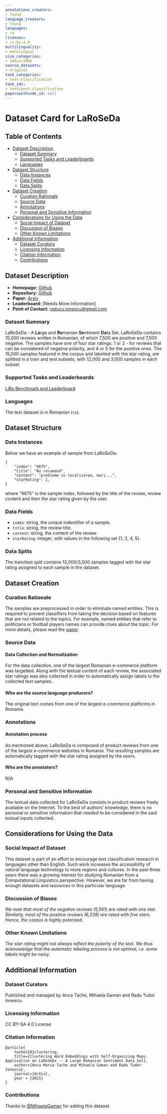 ```yaml
---
annotations_creators:
- found
language_creators:
- found
languages:
- ro
licenses:
- cc-by-4.0
multilinguality:
- monolingual
size_categories:
- 10K<n<100K
source_datasets:
- original
task_categories:
- text-classification
task_ids:
- sentiment-classification
paperswithcode_id: null
---
```


# Dataset Card for LaRoSeDa

## Table of Contents
- [Dataset Description](#dataset-description)
  - [Dataset Summary](#dataset-summary)
  - [Supported Tasks and Leaderboards](#supported-tasks-and-leaderboards)
  - [Languages](#languages)
- [Dataset Structure](#dataset-structure)
  - [Data Instances](#data-instances)
  - [Data Fields](#data-fields)
  - [Data Splits](#data-splits)
- [Dataset Creation](#dataset-creation)
  - [Curation Rationale](#curation-rationale)
  - [Source Data](#source-data)
  - [Annotations](#annotations)
  - [Personal and Sensitive Information](#personal-and-sensitive-information)
- [Considerations for Using the Data](#considerations-for-using-the-data)
  - [Social Impact of Dataset](#social-impact-of-dataset)
  - [Discussion of Biases](#discussion-of-biases)
  - [Other Known Limitations](#other-known-limitations)
- [Additional Information](#additional-information)
  - [Dataset Curators](#dataset-curators)
  - [Licensing Information](#licensing-information)
  - [Citation Information](#citation-information)
  - [Contributions](#contributions)

## Dataset Description

- **Homepage:** [Github](https://github.com/ancatache/LaRoSeDa)
- **Repository:** [Github](https://github.com/ancatache/LaRoSeDa)
- **Paper:** [Arxiv](https://arxiv.org/pdf/2101.04197.pdf)
- **Leaderboard:** [Needs More Information]
- **Point of Contact:** raducu.ionescu@gmail.com

### Dataset Summary

LaRoSeDa - A **La**rge and **Ro**manian **Se**ntiment **Da**ta Set. LaRoSeDa contains 15,000 reviews written in Romanian, of which 7,500 are positive and 7,500 negative. 
The samples have one of four star ratings: 1 or 2 - for reviews that can be considered of negative polarity, and 4 or 5 for the positive ones.
The 15,000 samples featured in the corpus and labelled with the star rating, are splitted in a train and test subsets, with 12,000 and 3,000 samples in each subset.

### Supported Tasks and Leaderboards

[LiRo Benchmark and Leaderboard](https://eemlcommunity.github.io/ro_benchmark_leaderboard/site/)

### Languages

The text dataset is in Romanian (`ro`).

## Dataset Structure

### Data Instances

Below we have an example of sample from LaRoSeDa:

```
{
    "index": "9675",
    "title": "Nu recomand",
    "content": "probleme cu localizarea, mari...",
    "starRating": 1,
}
```

where "9675" is the sample index, followed by the title of the review, review content and then the star rating given by the user.


### Data Fields

- `index`: string, the unique indentifier of a sample.
- `title`: string, the review title.
- `content`: string, the content of the review.
- `starRating`: integer, with values in the following set {1, 2, 4, 5}.

### Data Splits

The train/test split contains 12,000/3,000 samples tagged with the star rating assigned to each sample in the dataset.

## Dataset Creation

### Curation Rationale

The samples are preprocessed in order to eliminate named entities. This is required to prevent classifiers from taking the decision based on features that are not related to the topics. 
For example, named entities that refer to politicians or football players names can provide clues about the topic. For more details, please read the [paper](https://arxiv.org/abs/1901.06543).

### Source Data


#### Data Collection and Normalization

For the data collection, one of the largest Romanian e-commerce platform was targetted. Along with the textual content of each review, the associated star ratings was also collected in order to automatically assign labels to
the collected text samples. 


#### Who are the source language producers?

The original text comes from one of the largest e-commerce platforms in Romania.

### Annotations

#### Annotation process

As mentioned above, LaRoSeDa is composed of product reviews from one of the largest e-commerce websites in Romania. The resulting samples are automatically tagged with the star rating assigned by the users.

#### Who are the annotators?

N/A

### Personal and Sensitive Information

The textual data collected for LaRoSeDa consists in product reviews freely available on the Internet. 
To the best of authors' knowledge, there is no personal or sensitive information that needed to be considered in the said textual inputs collected.

## Considerations for Using the Data

### Social Impact of Dataset

This dataset is part of an effort to encourage text classification research in languages other than English. Such work increases the accessibility of natural language technology to more regions and cultures. 
In the past three years there was a growing interest for studying Romanian from a Computational Linguistics perspective. However, we are far from having enough datasets and resources in this particular language.

### Discussion of Biases

*We note that most of the negative reviews (5,561) are rated with one star. Similarly, most of the positive reviews (6,238) are rated with five stars. Hence, the corpus is highly polarized.*

### Other Known Limitations

*The star rating might not always reflect the polarity of the text. We thus acknowledge that the automatic labeling process is not optimal, i.e. some labels might be noisy.*

## Additional Information

### Dataset Curators

Published and managed by Anca Tache, Mihaela Gaman and Radu Tudor Ionescu.

### Licensing Information

CC BY-SA 4.0 License

### Citation Information

```
@article{
    tache2101clustering,
    title={Clustering Word Embeddings with Self-Organizing Maps. Application on LaRoSeDa -- A Large Romanian Sentiment Data Set},
    author={Anca Maria Tache and Mihaela Gaman and Radu Tudor Ionescu},
    journal={ArXiv},
    year = {2021}
}
```

### Contributions

Thanks to [@MihaelaGaman](https://github.com/MihaelaGaman) for adding this dataset.

